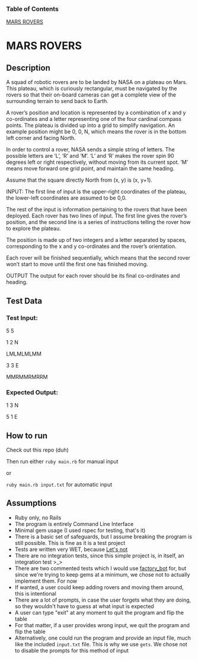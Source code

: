 ### Table of Contents

[MARS ROVERS](#MARSROVERS)

<h1> MARS ROVERS </h1>

<h2> Description </h2>
A squad of robotic rovers are to be landed by NASA on a plateau on Mars. This plateau, which is curiously rectangular, must be navigated by the rovers so that their on-board cameras can get a complete view of the surrounding terrain to send back to Earth.

A rover’s position and location is represented by a combination of x and y co-ordinates and a letter representing one of the four cardinal compass points. The plateau is divided up into a grid to simplify navigation. An example position might be 0, 0, N, which means the rover is in the bottom left corner and facing North.

In order to control a rover, NASA sends a simple string of letters. The possible letters are ‘L’, ‘R’ and ‘M’. ‘L’ and ‘R’ makes the rover spin 90 degrees left or right respectively, without moving from its current spot. ‘M’ means move forward one grid point, and maintain the same heading.

Assume that the square directly North from (x, y) is (x, y+1).

INPUT: The first line of input is the upper-right coordinates of the plateau, the lower-left coordinates are assumed to be 0,0.

The rest of the input is information pertaining to the rovers that have been deployed. Each rover has two lines of input. The first line gives the rover’s position, and the second line is a series of instructions telling the rover how to explore the plateau.

The position is made up of two integers and a letter separated by spaces, corresponding to the x and y co-ordinates and the rover’s orientation.

Each rover will be finished sequentially, which means that the second rover won’t start to move until the first one has finished moving.

OUTPUT The output for each rover should be its final co-ordinates and heading.

<h2> Test Data </h2>

<h3> Test Input: </h3>
5 5

1 2 N

LMLMLMLMM

3 3 E

MMRMMRMRRM

<h3> Expected Output: </h3>
1 3 N

5 1 E  

<h2> How to run </h2>

Check out this repo (duh)

Then run either `ruby main.rb` for manual input 

or

`ruby main.rb input.txt` for automatic input

<h2> Assumptions </h2>

* Ruby only, no Rails
* The program is entirely Command Line Interface
* Minimal gem usage (I used rspec for testing, that's it)
* There is a basic set of safeguards, but I assume breaking the program is still possible. This is fine as it is a test project
* Tests are written very WET, because <a href="https://thoughtbot.com/blog/lets-not">Let's not</a>
* There are no integration tests, since this simple project is, in itself, an integration test >_>
* There are two commented tests which I would use <a href="https://github.com/thoughtbot/factory_bot">factory_bot</a> for, but since we're trying to keep gems at a minimum, we chose not to actually implement them. For now
* If wanted, a user could keep adding rovers and moving them around, this is intentional
* There are a lot of prompts, in case the user forgets what they are doing, so they wouldn't have to guess at what input is expected
* A user can type "exit" at any moment to quit the program and flip the table
* For that matter, if a user provides wrong input, we quit the program and flip the table
* Alternatively, one could run the program and provide an input file, much like the included `input.txt` file. This is why we use `gets`. We chose not to disable the prompts for this method of input
